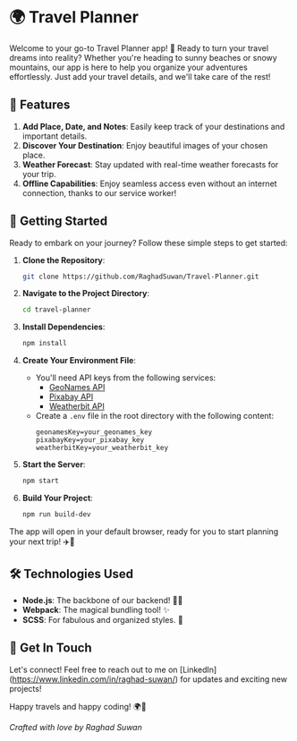 
# 🌍 Travel Planner

Welcome to your go-to Travel Planner app! 🚀 Ready to turn your travel dreams into reality? Whether you're heading to sunny beaches or snowy mountains, our app is here to help you organize your adventures effortlessly. Just add your travel details, and we'll take care of the rest!

## 🎉 Features

1. **Add Place, Date, and Notes**: Easily keep track of your destinations and important details.
2. **Discover Your Destination**: Enjoy beautiful images of your chosen place.
3. **Weather Forecast**: Stay updated with real-time weather forecasts for your trip.
4. **Offline Capabilities**: Enjoy seamless access even without an internet connection, thanks to our service worker!

## 🚀 Getting Started

Ready to embark on your journey? Follow these simple steps to get started:

1. **Clone the Repository**:
   ```bash
   git clone https://github.com/RaghadSuwan/Travel-Planner.git
   ```

2. **Navigate to the Project Directory**:
   ```bash
   cd travel-planner
   ```

3. **Install Dependencies**:
   ```bash
   npm install
   ```

4. **Create Your Environment File**:
   - You'll need API keys from the following services:
     - [GeoNames API](http://www.geonames.org/)
     - [Pixabay API](https://pixabay.com/api/docs/)
     - [Weatherbit API](https://www.weatherbit.io/api)
   - Create a `.env` file in the root directory with the following content:
     ```plaintext
     geonamesKey=your_geonames_key
     pixabayKey=your_pixabay_key
     weatherbitKey=your_weatherbit_key
     ```

5. **Start the Server**:
   ```bash
   npm start
   ```

6. **Build Your Project**:
   ```bash
   npm run build-dev
   ```

The app will open in your default browser, ready for you to start planning your next trip! ✈️🌟


## 🛠 Technologies Used

- **Node.js**: The backbone of our backend! 🦸‍♂️
- **Webpack**: The magical bundling tool! ✨
- **SCSS**: For fabulous and organized styles. 🎨

## 💬 Get In Touch

Let's connect! Feel free to reach out to me on [LinkedIn]
(https://www.linkedin.com/in/raghad-suwan/) for updates and exciting new projects!

Happy travels and happy coding! 🌍🚀

*Crafted with love by Raghad Suwan*
